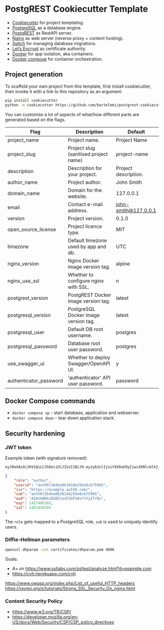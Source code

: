 # PostgREST Cookiecutter Template

* [Cookiecutter](https://cookiecutter.readthedocs.io/) for project templating.
* [PostgreSQL](https://www.postgresql.org/) as a database engine.
* [PostgREST](https://postgrest.com/) as RestAPI server.
* [Nginx](https://nginx.org/) as web server (reverse proxy + content hosting).
* [Sqitch](https://sqitch.org/) for managing  database migrations.
* [Let’s Encrypt](https://letsencrypt.org/) as certificate authority.
* [Docker](https://www.docker.com/) for app isolation, aka containers.
* [Docker compose](https://docs.docker.com/compose/) for container orchestration.

## Project generation

To scaffold your own project from this template, first install cookiecutter, then invoke it with a link to this repository as an argument: 

```sh
pip install cookiecutter
python -m cookiecutter https://github.com/bartelemi/postgrest-cookiecutter
```

You can customise a lot of aspects of what/how different parts are generated based on the flags.

| Flag                   | Description                           | Default              |
|------------------------|---------------------------------------|----------------------|
| project_name           | Project name.                         | Project Name         |
| project_slug           | Project slug (sanitised project name) | project-name         |
| description            | Description for your project.         | Project description. |
| author_name            | Project author.                       | John Smith           |
| domain_name            | Domain for the website.               | 127.0.0.1            |
| email                  | Contact e-mail address.               | john-smith@127.0.0.1 |
| version                | Project version.                      | 0.1.0                |
| open_source_license    | Project licence type.                 | MIT                  |
| timezone               | Default timezone used by app and db.  | UTC                  |
| nginx_version          | Nginx Docker image version tag.       | alpine               |
| nginx_use_ssl          | Whether to configure nginx with SSL.  | n                    |
| postgrest_version      | PostgREST Docker image version tag.   | latest               |
| postgresql_version     | PostgreSQL Docker image version tag.  | latest               |
| postgresql_user        | Default DB root username.             | postgres             |
| postgresql_password    | Database root user password.          | postgres             |
| use_swagger_ui         | Whether to deploy Swagger/OpenAPI UI. | y                    |
| authenticator_password | 'authenticator' API user password.    | password             |

## Docker Compose commands

- `docker compose up` - start database, application and webserver.
- `docker compose down` - tear down application stack.

## Security hardening

### JWT token

Example token (with signature removed):

```txt
eyJ0eXAiOiJKV1QiLCJhbGciOiJIUzI1NiJ9.eyJyb2xlIjoiYXV0aG9yIiwidXNlcmlkIjoiYXV0aDB8NTZkZWEwYjM4MWRlMjkyZTBjYjc1OTY1IiwiaXNzIjoiaHR0cHM6Ly9vcGVuZXRoLmF1dGgwLmNvbS8iLCJzdWIiOiJhdXRoMHw1NmRlYTBiMzgxZGUyOTJlMGNiNzU5NjUiLCJhdWQiOiJBWm10a0JONXpER0VSSmVzRlpHRlM4dllKWXlaVHJEbyIsImV4cCI6MTQ1NzQ4NjM5MywiaWF0IjoxNDU3NDUwMzkzfQ.2DIZz2bf19Jr9UaNA3DLl263JqzXvrAUky3Vr_ZgIbQ
```

```json
{
	"role": "author",
	"userid": "auth0|56dea0b381de292e0cb75965",
	"iss": "https://example.auth0.com/",
	"sub": "auth0|56dea0b381de292e0cb75965",
	"aud": "AZmtkBN5zDGERJesFZGFS8vYJYyZTrDo",
	"exp": 1457486393,
	"iat": 1457450393
}
```

The `role` gets mapped to a PostgreSQL role, `sub` is used to uniquely identify users.


### Diffie-Hellman parameters

```sh
openssl dhparam -out certificates/dhparam.pem 4096
```

Goals:

* A+ on <https://www.ssllabs.com/ssltest/analyze.html?d=example.com>
* <https://cyh.herokuapp.com/cyh>

<https://www.owasp.org/index.php/List_of_useful_HTTP_headers>
<https://raymii.org/s/tutorials/Strong_SSL_Security_On_nginx.html>

### Content Security Policy

* <https://www.w3.org/TR/CSP/>
* <https://developer.mozilla.org/en-US/docs/Web/Security/CSP/CSP_policy_directives>
